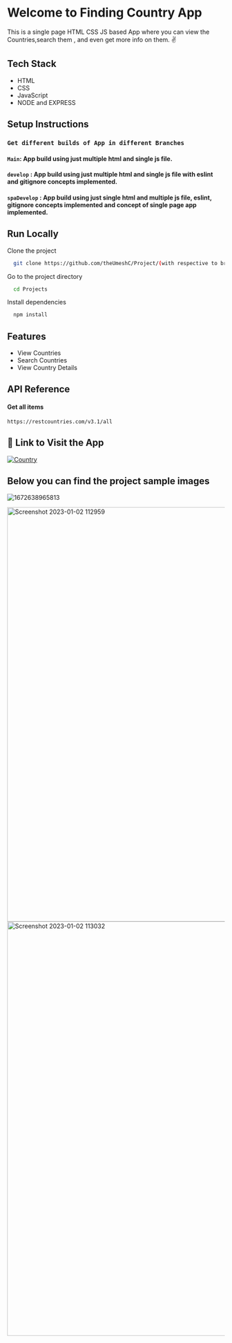 # Welcome to Finding Country App

This is a single page HTML CSS JS based App where you can view the Countries,search them , and even get more info on them. ✌

## Tech Stack
- HTML
- CSS
- JavaScript
- NODE and EXPRESS

## Setup Instructions

### `Get different builds of App in different Branches`

#### `Main`: App build using just multiple html and single js file.

#### `develop` : App build using just multiple html and single js file with eslint and gitignore concepts implemented.

#### `spaDevelop` : App build using just single html and multiple js file, eslint, gitignore concepts implemented and concept of single page app implemented.

## Run Locally

Clone the project

```bash
  git clone https://github.com/theUmeshC/Project/(with respective to branches).

```

Go to the project directory

```bash
  cd Projects
```

Install dependencies

```bash
  npm install
```

## Features

- View Countries
- Search Countries
- View Country Details 

## API Reference

#### Get all items

```
https://restcountries.com/v3.1/all
```
## 🔗 Link to Visit the App 

[![Country](https://img.shields.io/badge/Country-000?style=for-the-badge&logo=ko-fi&logoColor=blue)](https://theumeshc.github.io/Project/)

## Below you can find the project sample images

![1672638965813](https://user-images.githubusercontent.com/108338019/210199051-e280bfe6-9dac-4ead-9d90-43b9b7c30b8d.png)

<img width="960" alt="Screenshot 2023-01-02 112959" src="https://user-images.githubusercontent.com/108338019/210199081-6c9b544d-c35d-4016-bab8-b9bc6ae5807e.png">

<img width="960" alt="Screenshot 2023-01-02 113032" src="https://user-images.githubusercontent.com/108338019/210199097-04cfbb20-35a2-4814-9558-2f92bc8e56a8.png">
